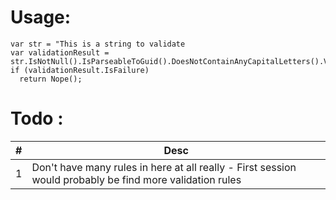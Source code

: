 # Usage:
```
var str = "This is a string to validate
var validationResult = str.IsNotNull().IsParseableToGuid().DoesNotContainAnyCapitalLetters().Validate();
if (validationResult.IsFailure)
  return Nope();
```


# Todo :

| #     | Desc                                                                                                      | 
|-------|-----------------------------------------------------------------------------------------------------------|
| 1     | Don't have many rules in here at all really - First session would probably be find more validation rules  |
